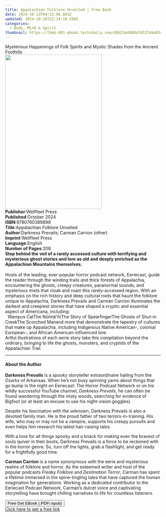 ```yaml
---
title: Appalachian Folklore Unveiled | Free Book
date: 2024-10-23T04:53:08.083Z
updated: 2024-10-26T22:14:19.298Z
categories:
  - Body, Mind & Spirit
thumbnail: https://thmb-001-ebook.techidaily.com/d9b23e4880a7d32fa9a03c70107c81b4b3142b7c1bb2cee0f9bedc933a23687f.jpg
---
```

<main id="book-container">
  <div class="flex flex-col">
    <div class="book-brief flex-1 py-6 px-4 sm:p-6 md:py-10 md:px-8">
      <!-- brief-->
      <div class="book-brief-main">
        Mysterious Happenings of Folk Spirits and Mystic Shades from the Ancient
        Foothills
      </div>
    </div>
    <div
      class="book-meta-info flex-1 grid gap-4 col-start-1 col-end-3 row-start-1 sm:mb-6 sm:grid-cols-4 lg:gap-6 lg:col-start-2 lg:row-end-6 lg:row-span-6 lg:mb-0"
    >
      <div
        class="book-meta-info-left place-content-center mt-4 p-4 text-sm leading-6 col-start-2 col-span-2 dark:text-slate-400"
      >
        <img
          class="w-full h-500 object-cover rounded-lg sm:h-255 sm:col-span-2 lg:col-span-full"
          src="https://img-001-ebook.techidaily.com/8f21f6cf148bcb88a01269980608294e365edff26e70d8742e5d26eae7a2f203.jpg"
          alt=""
          width="312"
          height="500"
        />
      </div>
      <div
        class="book-meta-info-right mt-2 col-start-1 row-start-2 col-span-3 self-center"
      >
        <!-- meta data  -->
        <div class="flex flex-col px-4 md:px-8">
          <div class="flex-1">
            <strong>Publisher</strong>:<span class="px-2">Wellfleet Press</span>
          </div>
          <div class="flex-1">
            <strong>Published</strong>:<span class="px-2">October 2024</span>
          </div>
          <div class="flex-1">
            <strong>ISBN</strong>:<span class="px-2">9780760389898</span>
          </div>
          <div class="flex-1">
            <strong>Title</strong>:<span class="px-2"
              >Appalachian Folklore Unveiled</span
            >
          </div>
          <div class="flex-1">
            <strong>Author</strong>:<span class="px-2"
              >Darkness Prevails; Carman Carrion (other)</span
            >
          </div>
          <div class="flex-1">
            <strong>Imprint</strong>:<span class="px-2">Wellfleet Press</span>
          </div>
          <div class="flex-1">
            <strong>Language</strong>:<span class="px-2">English</span>
          </div>
          <div class="flex-1">
            <strong>Number of Pages</strong>:<span class="px-2">208</span>
          </div>
        </div>
      </div>
    </div>
    <div class="book-description flex-1 py-6 px-4 sm:p-6 md:py-10 md:px-8">
      <div class="book-description-main">
        <div accordion-content="" id="description">
          <b
            >Step behind the veil of a rarely accessed culture with terrifying
            and mysterious ghost stories and lore as old and deeply enriched as
            the Appalachian Mountains themselves.</b
          ><br /><br />Hosts of the leading, ever-popular horror podcast
          network, Eeriecast, guide the reader through the winding trails and
          thick forests of Appalachia, encountering the ghosts, creepy
          creatures, paranormal sounds, and mysterious mists that cloak and roam
          this rarely-accessed region. With an emphasis on the rich history and
          deep cultural roots that haunt the folklore unique to Appalachia,
          Darkness Prevails and Carman Carrion illuminates the darkest and
          creepiest stories that have shaped a cryptic and essential aspect of
          Americana, including:&nbsp;<br />&nbsp; Wampus CatThe Nûñnë'hïThe
          Story of SpearfingerThe Ghosts of Shut-in CreekThe&nbsp;Scorched
          Manand more that demonstrate the tapestry of cultures that make up
          Appalachia, including Indigenous Native American-, colonial European-,
          and African American-influenced lore.&nbsp;<br />Artful illustrations
          of each eerie story take this compilation&nbsp;beyond the ordinary,
          bringing to life the ghosts, monsters, and cryptids of the Appalachian
          Trail.
        </div>
        <div class="accordion-fader"></div>
      </div>
    </div>
    <div class="book-excerpts flex-1 py-6 px-4 sm:p-6 md:py-10 md:px-8">
      <!-- excerpts-->
      <div class="book-excerpts-main">
        <hr />
        <h4 class="placeholder placeholder-heading">
          <span>About the Author</span>
        </h4>
        <p></p>
        <p>
          <b>Darkness Prevails</b> is a spooky storyteller extraordinaire
          hailing from the Ozarks of Arkansas. When he’s not busy spinning yarns
          about things that go bump in the night on Eeriecast: The Horror
          Podcast Network or on his wildly successful YouTube channel,
          <i>Darkness Prevails</i>, he can often be found wandering through the
          misty woods, searching for evidence of Bigfoot (or at least an excuse
          to use his night-vision goggles).
        </p>
        <p>
          Despite his fascination with the unknown, Darkness Prevails is also a
          devoted family man. He is the proud father of&nbsp;two
          terrors-in-training. His wife, who may or may not be a vampire,
          supports his creepy pursuits and even helps him research his latest
          hair-raising tales.
        </p>
        <p>
          With a love for all things spooky and a knack for making even the
          bravest of souls quiver in their boots, Darkness Prevails is a force
          to be reckoned with in the horror genre. So, turn off the lights, grab
          a flashlight, and get ready for a frightfully good time.
        </p>
        <b>Carman Carrion</b> is a name synonymous with the eerie and mysterious
        realms of folklore and horror. As the esteemed writer and host of the
        popular podcasts <i>Freaky Folklore</i> and <i>Destination Terror</i>,
        Carman has spent a lifetime immersed in the spine-tingling tales that
        have captured the human imagination for generations. Working as a
        dedicated contributor to the Eeriecast Podcast Network, Carman’s dulcet
        voice and captivating storytelling have brought chilling narratives to
        life for countless listeners.
        <p></p>
      </div>
    </div>
    <div
      class="book-about-author flex-1 py-6 px-4 sm:p-6 md:py-10 md:px-8"
    ></div>
    <div class="book-free-get flex-1 py-6 px-4 sm:p-6 md:py-10 md:px-8">
      <button
        id="btn-free-get"
        class="bg-blue-500 hover:bg-blue-700 text-white font-bold py-2 px-4 rounded"
      >
        Free Get EBook (.PDF/.epub)
      </button>
      <div id="countdown-display" class="px-2 text-lg mt-2"></div>
      <a
        id="free-link"
        class="hidden bg-blue-500 hover:bg-blue-700 text-white font-bold py-2 px-4 rounded"
        href="https://www.ebooks.com/en-us/book/211221734/appalachian-folklore-unveiled/darkness-prevails/"
        target="_blank"
        >Click here to get a free link</a
      >
    </div>
    <script>
      let countdownTime = 0;
      let countdownInterval = null;
      document
        .getElementById('btn-free-get')
        .addEventListener('click', startCountdown);
      function startCountdown() {
        countdownTime = new Date().getTime() + 60000 * 3;
        countdownInterval = setInterval(updateCountdown, 1000);
        document.getElementById('btn-free-get').disabled = true;
        document
          .getElementById('btn-free-get')
          .classList.add('bg-gray-500', 'cursor-not-allowed');
      }
      function updateCountdown() {
        let currentTime = new Date().getTime();
        let timeLeft = countdownTime - currentTime;
        let secondsLeft = Math.floor(timeLeft / 1000);
        document.getElementById('countdown-display').innerHTML =
          `Remaining time: ${secondsLeft} seconds.`;
        if (secondsLeft <= 0) {
          clearInterval(countdownInterval);
          document.getElementById('btn-free-get').classList.add('hidden');
          document.getElementById('free-link').classList.remove('hidden');
          document.getElementById('countdown-display').innerHTML = '';
        }
      }
    </script>
  </div>
</main>

<ins class="adsbygoogle"
      style="display:block"
      data-ad-client="ca-pub-7571918770474297"
      data-ad-slot="8358498916"
      data-ad-format="auto"
      data-full-width-responsive="true"></ins>
    